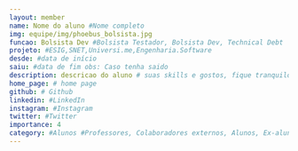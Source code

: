 ```yaml
---
layout: member
name: Nome do aluno #Nome completo
img: equipe/img/phoebus_bolsista.jpg
funcao: Bolsista Dev #Bolsista Testador, Bolsista Dev, Technical Debt
projeto: #ESIG,SNET,Universi.me,Engenharia.Software
desde: #data de início
saiu: #data de fim obs: Caso tenha saido
description: descricao do aluno # suas skills e gostos, fique tranquilo é apenas o começo da sua jornada
home_page: # home page
github: # Github 
linkedin: #LinkedIn 
instagram: #Instagram 
twitter: #Twitter
importance: 4
category: #Alunos #Professores, Colaboradores externos, Alunos, Ex-alunos
---
```

